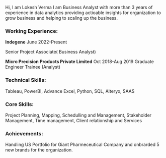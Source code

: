 Hi, I am Lokesh Verma
I am Business Analyst with more than 3 years of experience in data analytics providing actioable insights for organization to grow business and helping to scaling up the business.
### Working Experience: 
**Indegene**                                                  June 2022-Present

Senior Project Associate( Business Analyst)

**Micro Precision Products Private Limited**                  Oct 2018-Aug 2019
Graduate Engineer Trainee (Analyst)

### Technical Skills: 
Tableau, PowerBI, Advance Excel, Python, SQL, Alteryx, SAAS 
### Core Skills: 
Project Planning, Mapping, Schedulling and Management, Stakeholder Management, Time management, Client relationship and Services
### Achievements: 
Handling US Portfolio for Giant Pharmeceutical Company and onbrarded 5 new brands for the organization.

